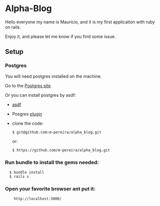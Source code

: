 # Alpha-Blog

Hello everyone my name is Mauricio, and it is my first application with ruby on rails.

Enjoy it, and please let me know if you find some issue.

## Setup

### Postgres

You will need postgres installed on the machine. 

Go to the [Postgres site](https://www.postgresql.org/).

Or you can install postgres by asdf:

* [asdf](https://asdf-vm.com/#/core-manage-asdf-vm)

* Posgres [plugin](https://github.com/smashedtoatoms/asdf-postgres)

* clone the code:

      $ git@github.com:m-pereira/alpha_blog.git

  or:

      $ https://github.com/m-pereira/alpha_blog.git
      
### Run bundle to install the gems needed:
      $ bundle install
      $ rails s
   
### Open your favorite browser ant put it:
        http://localhost:3000/
